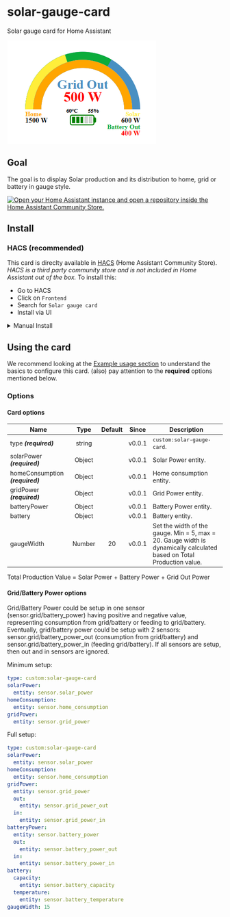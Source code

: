 # solar-gauge-card
Solar gauge card for Home Assistant

![Card Preview](images/solar-gauge-card.png)

## Goal

The goal is to display Solar production and its distribution to home, grid or battery in gauge style.

<a href="https://my.home-assistant.io/redirect/hacs_repository/?owner=haluska77&repository=solar-gauge-card&category=solar" target="_blank" rel="noreferrer noopener"><img src="https://my.home-assistant.io/badges/hacs_repository.svg" alt="Open your Home Assistant instance and open a repository inside the Home Assistant Community Store." /></a>

## Install

### HACS (recommended)

This card is direclty available in [HACS](https://hacs.xyz/) (Home Assistant Community Store).
_HACS is a third party community store and is not included in Home Assistant out of the box._
To install this:

- Go to HACS
- Click on `Frontend`
- Search for `Solar gauge card`
- Install via UI

<details>  <summary>Manual Install</summary>

1. Download and copy `solar-gague-card.js` from the [latest release](https://github.com/Haluska77/solar-gauge-card/releases/latest) into your `config/www` directory.

2. Add the resource reference as decribed below.

### Add resource reference

If you configure Dashboards via YAML, add a reference to `solar-gague-card.js` inside your `configuration.yaml`:

```yaml
resources:
  - url: /local/solar-gague-card.js
    type: module
```

Else, if you prefer the graphical editor, use the menu to add the resource:

1. Make sure, advanced mode is enabled in your user profile (click on your user name to get there)
2. Navigate to Settings -> Dashboards
3. Click three dot icon
4. Select Resources
5. Hit (+ ADD RESOURCE) icon
6. Enter URL `/local/solar-gague-card.js` and select type "JavaScript Module".
   (Use `/hacsfiles/solar-gague-card/solar-gague-card.js` and select "JavaScript Module" for HACS install if HACS didn't do it already)
 
</details>

## Using the card

We recommend looking at the [Example usage section](#example-usage) to understand the basics to configure this card.
(also) pay attention to the **required** options mentioned below.

### Options

#### Card options
| Name | Type | Default | Since | Description |
|------|:----:|:-------:|:-----:|-------------|
| type ***(required)*** | string |  | v0.0.1 | `custom:solar-gauge-card`.
| solarPower ***(required)*** | Object |  | v0.0.1 | Solar Power entity.
| homeConsumption ***(required)*** | Object |  | v0.0.1 | Home consumption entity.
| gridPower ***(required)*** | Object |  | v0.0.1 | Grid Power entity.
| batteryPower | Object |  | v0.0.1 | Battery Power entity.
| battery | Object |  | v0.0.1 | Battery entity.
| gaugeWidth | Number | 20 | v0.0.1 | Set the width of the gauge. Min = 5, max = 20. Gauge width is dynamically calculated based on Total Production value.

Total Production Value = Solar Power + Battery Power + Grid Out Power

#### Grid/Battery Power options
Grid/Battery Power could be setup in one sensor (sensor.grid/battery_power) having positive and negative value, representing consumption from grid/battery or feeding to grid/battery. Eventually, grid/battery power could be setup with 2 sensors: sensor.grid/battery_power_out (consumption from grid/battery) and sensor.grid/battery_power_in (feeding grid/battery). If all sensors are setup, then out and in sensors are ignored.

Minimum setup:
```yaml
type: custom:solar-gauge-card
solarPower: 
  entity: sensor.solar_power
homeConsumption: 
  entity: sensor.home_consumption
gridPower: 
  entity: sensor.grid_power
```

Full setup:
```yaml
type: custom:solar-gauge-card
solarPower: 
  entity: sensor.solar_power
homeConsumption: 
  entity: sensor.home_consumption
gridPower: 
  entity: sensor.grid_power
  out:
    entity: sensor.grid_power_out
  in:
    entity: sensor.grid_power_in
batteryPower: 
  entity: sensor.battery_power
  out:
    entity: sensor.battery_power_out
  in:
    entity: sensor.battery_power_in
battery: 
  capacity:
    entity: sensor.battery_capacity
  temperature: 
    entity: sensor.battery_temperature
gaugeWidth: 15
```